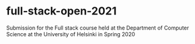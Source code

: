# full-stack-open-2021
Submission for the Full stack course held at the Department of Computer Science at the University of Helsinki in Spring 2020
